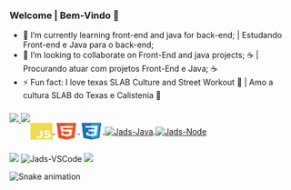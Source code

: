### Welcome | Bem-Vindo 👋

- 🌱 I’m currently learning front-end and java for back-end; | Estudando Front-end e Java para o back-end;
- 👯 I’m looking to collaborate on Front-End and java projects; ☕ | Procurando atuar com projetos Front-End e Java; ☕
- ⚡ Fun fact: I love texas SLAB Culture and Street Workout 💪 | Amo a cultura SLAB do Texas e Calistenia 💪

###
<div style="display: flex">
<div align="center">
   <a href="https://github.com/jadsonneres">
   <img height="180em" src="https://github-readme-stats.vercel.app/api?username=jadsonneres&show_icons=true&theme=dracula&include_all_commits=true&count_private=true"/>
   <img height="180em" src="https://github-readme-stats.vercel.app/api/top-langs/?username=jadsonneres&layout=compact&langs_count=7&theme=dracula"/>
</div>
<div style="display: inline_block"><br>
    <img align="center" alt="Jads-Js" height="30" width="40" src="https://raw.githubusercontent.com/devicons/devicon/master/icons/javascript/javascript-plain.svg">
    <img align="center" alt="Jads-HTML" height="30" width="40" src="https://raw.githubusercontent.com/devicons/devicon/master/icons/html5/html5-original.svg">
    <img align="center" alt="Jads-CSS" height="30" width="40" src="https://raw.githubusercontent.com/devicons/devicon/master/icons/css3/css3-original.svg">
    <img align="center" alt="Jads-Java" height="30" width="40" src="https://cdn.jsdelivr.net/gh/devicons/devicon/icons/java/java-original.svg">
    <img align="center" alt="Jads-Node" height="30" width="40" src="https://cdn.jsdelivr.net/gh/devicons/devicon/icons/nodejs/nodejs-original.svg">
</div>
</div>
  
###

<div> 
  <a href = "mailto:jadsonribeironeres@hotmail.com"><img src="https://img.shields.io/badge/Microsoft_Outlook-0078D4?style=for-the-badge&logo=microsoft-outlook&logoColor=white" target="_blank"></a>
  <img alt="Jads-VSCode" height="28" src="https://img.shields.io/badge/Made%20for-VSCode-1f425f.svg" target"_blank">
  <a href="https://www.linkedin.com/in/jadson-ribeiro-dev" target="_blank"><img src="https://img.shields.io/badge/-LinkedIn-%230077B5?style=for-the-badge&logo=linkedin&logoColor=white" target="_blank"></a> 
 
  ![Snake animation](https://github.com/jadsonneres/jadsonneres/blob/output/github-contribution-grid-snake.svg)
</div>
